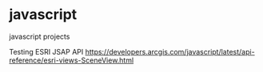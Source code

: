 # javascript
javascript projects

Testing ESRI JSAP API
https://developers.arcgis.com/javascript/latest/api-reference/esri-views-SceneView.html
